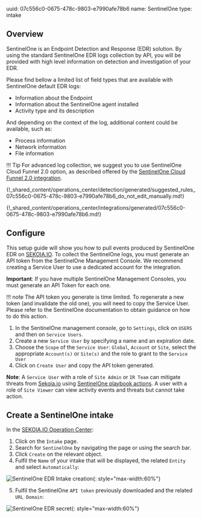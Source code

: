 uuid: 07c556c0-0675-478c-9803-e7990afe78b6
name: SentinelOne
type: intake

## Overview

SentinelOne is an Endpoint Detection and Response (EDR) solution. By using the standard SentinelOne EDR logs collection by API, you will be provided with high level information on detection and investigation of your EDR.

Please find bellow a limited list of field types that are available with SentinelOne default EDR logs:

- Information about the Endpoint
- Information about the SentinelOne agent installed
- Activity type and its description

And depending on the context of the log, additional content could be available, such as:

- Process information
- Network information
- File information

!!! Tip
    For advanced log collection, we suggest you to use SentinelOne Cloud Funnel 2.0 option, as described offered by the [SentinelOne Cloud Funnel 2.0 integration](sentinelone_cloudfunnel2.0.md).
     

{!_shared_content/operations_center/detection/generated/suggested_rules_07c556c0-0675-478c-9803-e7990afe78b6_do_not_edit_manually.md!}

{!_shared_content/operations_center/integrations/generated/07c556c0-0675-478c-9803-e7990afe78b6.md!}

## Configure

This setup guide will show you how to pull events produced by SentinelOne EDR on [SEKOIA.IO](https://app.sekoia.io/). To collect the SentinelOne logs, you must generate an API token from the SentinelOne Management Console. We recommend creating a Service User to use a dedicated account for the integration.

**Important**: If you have multiple SentinelOne Management Consoles, you must generate an API Token for each one.

!!! note
    The API token you generate is time limited. To regenerate a new token (and invalidate the old one), you will need to copy the Service User. Please refer to the SentinelOne documentation to obtain guidance on how to do this action.

1. In the SentinelOne management console, go to `Settings`, click on `USERS` and then on `Service Users`.
2. Create a new `Service User` by specifying a name and an expiration date.
3. Choose the `Scope` of the `Service User`: `Global`, `Account` or `Site`, select the appropriate `Account(s)` or `Site(s)` and the role to grant to the `Service User`
4. Click on `Create User` and copy the API token generated.

**Note**: A `Service User` with a role of `Site Admin` or `IR Team` can mitigate threats from [Sekoia.io](https://app.sekoia.io/) using [SentinelOne playbook actions](../../../automate/library/sentinel-one.md). A user with a role of `Site Viewer` can view activity events and threats but cannot take action.

## Create a SentinelOne intake

In the [SEKOIA.IO Operation Center](https://app.sekoia.io/operations/intakes):

1. Click on the `Intake` page.
2. Search for `SentinelOne` by navigating the page or using the search bar.
3. Click `Create` on the relevant object.
4. Fulfil the `Name` of your intake that will be displayed, the related `Entity` and select `Automatically`:

![SentinelOne EDR Intake creation](/assets/operation_center/integration_catalog/endpoint/sentinelone/sentinelone_edr_auto.png){: style="max-width:60%"}

5. Fulfil the SentinelOne `API token` previously downloaded and the related `URL Domain`:

![SentinelOne EDR secret](/assets/operation_center/integration_catalog/endpoint/sentinelone/sentinelone_edr_api.png){: style="max-width:60%"}
